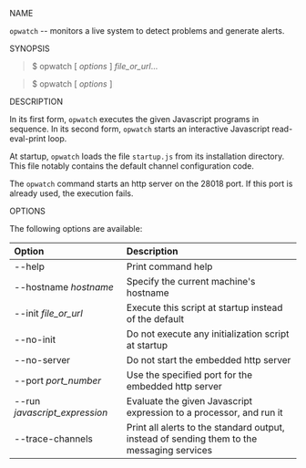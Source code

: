 NAME

`opwatch` -- monitors a live system to detect problems and generate alerts.

SYNOPSIS

> $ opwatch [ *options* ] *file_or_url*...

> $ opwatch [ *options* ]

DESCRIPTION

In its first form, `opwatch` executes the given Javascript programs in sequence. In its second form, `opwatch`
starts an interactive Javascript read-eval-print loop.

At startup, `opwatch` loads the file `startup.js` from its installation directory. This file notably contains the
default channel configuration code.

The `opwatch` command starts an http server on the 28018 port. If this port is already used, the execution fails. 

OPTIONS

The following options are available:

| Option | Description |                                               
| :--- | :--- |                                               
| --help | Print command help |                                           
| --hostname *hostname* | Specify the current machine's hostname |                    
| --init *file_or_url* | Execute this script at startup instead of the default |         
| --no-init | Do not execute any initialization script at startup |       
| --no-server | Do not start the embedded http server |                     
| --port *port_number* | Use the specified port for the embedded http server |       
| --run *javascript_expression* | Evaluate the given Javascript expression to a processor, and run it |                                              
| --trace-channels | Print all alerts to the standard output, instead of sending them to the messaging services |
